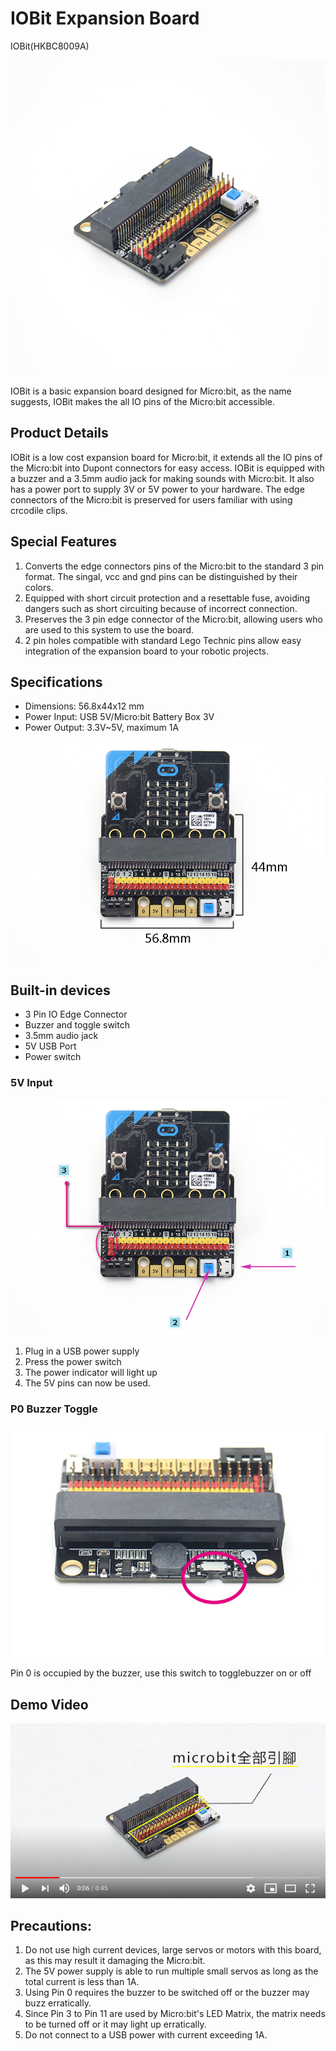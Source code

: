 # IOBit Expansion Board

IOBit(HKBC8009A)

![](./images/2.jpg)

IOBit is a basic expansion board designed for Micro:bit, as the name suggests, IOBit makes the all IO pins of the Micro:bit accessible.

## Product Details

IOBit is a low cost expansion board for Micro:bit, it extends all the IO pins of the Micro:bit into Dupont connectors for easy access. IOBit is equipped with a buzzer and a 3.5mm audio jack for making sounds with Micro:bit. It also has a power port to supply 3V or 5V power to your hardware. The edge connectors of the Micro:bit is preserved for users familiar with using crcodile clips.

## Special Features

1. Converts the edge connectors pins of the Micro:bit to the standard 3 pin format. The singal, vcc and gnd pins can be distinguished by their colors.
2. Equipped with short circuit protection and a resettable fuse, avoiding dangers such as short circuiting because of incorrect connection.
3. Preserves the 3 pin edge connector of the Micro:bit, allowing users who are used to this system to use the board.
4. 2 pin holes compatible with standard Lego Technic pins allow easy integration of the expansion board to your robotic projects.

## Specifications

- Dimensions: 56.8x44x12 mm
- Power Input: USB 5V/Micro:bit Battery Box 3V
- Power Output: 3.3V~5V, maximum 1A

![](./images/1.jpg)

## Built-in devices

- 3 Pin IO Edge Connector
- Buzzer and toggle switch
- 3.5mm audio jack
- 5V USB Port
- Power switch

### 5V Input

![](./images/3.jpg)

1. Plug in a USB power supply
2. Press the power switch
3. The power indicator will light up
4. The 5V pins can now be used.

### P0 Buzzer Toggle

![](./images/4.jpg)

Pin 0 is occupied by the buzzer, use this switch to togglebuzzer on or off

## Demo Video

[![](./images/video.png)](https://www.youtube.com/watch?v=AAPAdGBl3ig)

## Precautions:

1. Do not use high current devices, large servos or motors with this board, as this may result it damaging the Micro:bit.
2. The 5V power supply is able to run multiple small servos as long as the total current is less than 1A.
3. Using Pin 0 requires the buzzer to be switched off or the buzzer may buzz erratically.
4. Since Pin 3 to Pin 11 are used by Micro:bit's LED Matrix, the matrix needs to be turned off or it may light up erratically.
5. Do not connect to a USB power with current exceeding 1A.